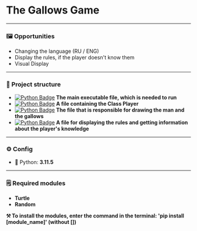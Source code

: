 # The Gallows Game
---

### 🖼️ Opportunities
- Changing the language (RU / ENG)
- Display the rules, if the player doesn't know them
- Visual Display

---
### 📂 Project structure

- [![Python Badge](https://img.shields.io/badge/-Main.py-darkgreen?style=flat&logo=Python&logoColor=white)](https://github.com/xduck7/AI_Spam_checker/tree/main) **The main executable file, which is needed to run**
- [![Python Badge](https://img.shields.io/badge/-Human.py-darkgreen?style=flat&logo=Python&logoColor=white)](https://github.com/xduck7/AI_Spam_checker/tree/main) **A file containing the Class Player**
- [![Python Badge](https://img.shields.io/badge/-Painter.py-darkgreen?style=flat&logo=Python&logoColor=white)](https://github.com/xduck7/AI_Spam_checker/tree/main) **The file that is responsible for drawing the man and the gallows**
- [![Python Badge](https://img.shields.io/badge/-Rules.py-darkgreen?style=flat&logo=Python&logoColor=white)](https://github.com/xduck7/AI_Spam_checker/tree/main) **A file for displaying the rules and getting information about the player's knowledge**

---

### ⚙️ Config
- 🐍 Python: **3.11.5**

---

### 🗒️ Required modules
  - **Turtle**
  - **Random** <br />
  
**⚒️ To install the modules, enter the command in the terminal: 'pip install [module_name]' (without [])**
